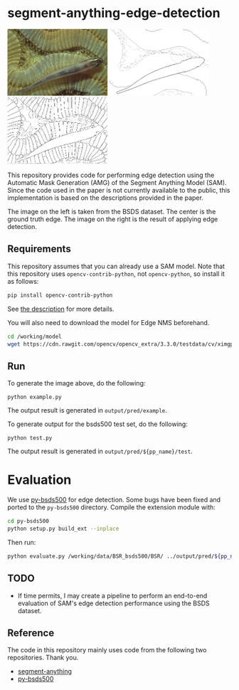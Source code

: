 # segment-anything-edge-detection

<p>
<img src='assets/fish.jpg' height=150px /> <img src='assets/fish_gt.png' height=150px /> <img src='assets/edge.png' height=150px />
</p>

This repository provides code for performing edge detection using the Automatic Mask Generation (AMG) of the Segment Anything Model (SAM). Since the code used in the paper is not currently available to the public, this implementation is based on the descriptions provided in the paper.

The image on the left is taken from the BSDS dataset. The center is the ground truth edge. The image on the right is the result of applying edge detection.

## Requirements
This repository assumes that you can already use a SAM model. 
Note that this repository uses `opencv-contrib-python`, not `opencv-python`, so install it as follows:
```bash
pip install opencv-contrib-python
```
See [the description](https://pypi.org/project/opencv-contrib-python/) for more details.

You will also need to download the model for Edge NMS beforehand.
```bash
cd /working/model
wget https://cdn.rawgit.com/opencv/opencv_extra/3.3.0/testdata/cv/ximgproc/model.yml.gz
```

## Run
To generate the image above, do the following:
```
python example.py
```
The output result is generated in `output/pred/example`.

To generate output for the bsds500 test set, do the following:
```
python test.py
```
The output result is generated in `output/pred/${pp_name}/test`.

# Evaluation
We use [py-bsds500](https://github.com/Britefury/py-bsds500/tree/master) for edge detection. Some bugs have been fixed and ported to the `py-bsds500` directory.
Compile the extension module with:
```bash
cd py-bsds500
python setup.py build_ext --inplace
```
Then run:
```bash
python evaluate.py /working/data/BSR_bsds500/BSR/ ../output/pred/${pp_name} test --thresholds 99
```

## TODO
- If time permits, I may create a pipeline to perform an end-to-end evaluation of SAM's edge detection performance using the BSDS dataset.

## Reference
The code in this repository mainly uses code from the following two repositories. Thank you.
- [segment-anything](https://github.com/facebookresearch/segment-anything)
- [py-bsds500](https://github.com/Britefury/py-bsds500/tree/master)